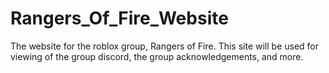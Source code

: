 <meta http-equiv="refresh" content="0; https://rangers-of-fire.tk/home">


# Rangers_Of_Fire_Website
The website for the roblox group, Rangers of Fire. This site will be used for viewing of the group discord, the group acknowledgements, and more.
